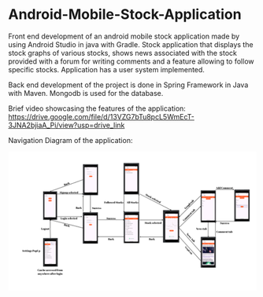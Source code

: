 # Android-Mobile-Stock-Application
Front end development of an android mobile stock application made by using Android Studio in java with Gradle. Stock application that displays the stock graphs of various stocks, shows news associated with the stock provided with a forum for writing comments and a feature allowing to follow specific stocks. Application has a user system implemented.

Back end development of the project is done in Spring Framework in Java with Maven.
Mongodb is used for the database.

Brief video showcasing the features of the application:
https://drive.google.com/file/d/13VZG7bTu8pcL5WmEcT-3JNA2bjiaA_Pi/view?usp=drive_link

Navigation Diagram of the application:

![alt text](https://github.com/AdaCanoglu5/Android-Mobile-Stock-Application/blob/main/Navigation%20Diagram.png?raw=true)
